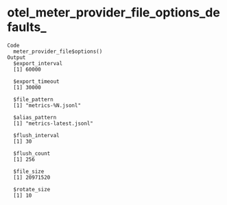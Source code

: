 # otel_meter_provider_file_options_defaults_

    Code
      meter_provider_file$options()
    Output
      $export_interval
      [1] 60000
      
      $export_timeout
      [1] 30000
      
      $file_pattern
      [1] "metrics-%N.jsonl"
      
      $alias_pattern
      [1] "metrics-latest.jsonl"
      
      $flush_interval
      [1] 30
      
      $flush_count
      [1] 256
      
      $file_size
      [1] 20971520
      
      $rotate_size
      [1] 10
      

